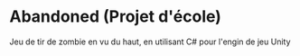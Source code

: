 # Abandoned (Projet d'école)

Jeu de tir de zombie en vu du haut, en utilisant C# pour l'engin de jeu Unity
